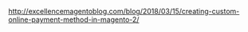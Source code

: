 http://excellencemagentoblog.com/blog/2018/03/15/creating-custom-online-payment-method-in-magento-2/
